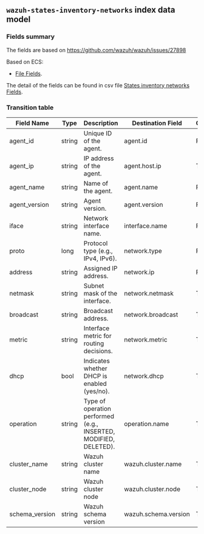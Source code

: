 ## `wazuh-states-inventory-networks` index data model

### Fields summary

The fields are based on https://github.com/wazuh/wazuh/issues/27898

Based on ECS:

- [File Fields](https://www.elastic.co/guide/en/ecs/current/ecs-file.html).

The detail of the fields can be found in csv file [States inventory networks Fields](fields.csv).

### Transition table

| Field Name     | Type   | Description                                                      | Destination Field    | Custom |
| -------------- | ------ | ---------------------------------------------------------------- | -------------------- | ------ |
| agent_id       | string | Unique ID of the agent.                                          | agent.id             | FALSE  |
| agent_ip       | string | IP address of the agent.                                         | agent.host.ip        | TRUE   |
| agent_name     | string | Name of the agent.                                               | agent.name           | FALSE  |
| agent_version  | string | Agent version.                                                   | agent.version        | FALSE  |
| iface          | string | Network interface name.                                          | interface.name       | FALSE  |
| proto          | long   | Protocol type (e.g., IPv4, IPv6).                                | network.type         | FALSE  |
| address        | string | Assigned IP address.                                             | network.ip           | FALSE  |
| netmask        | string | Subnet mask of the interface.                                    | network.netmask      | TRUE   |
| broadcast      | string | Broadcast address.                                               | network.broadcast    | TRUE   |
| metric         | string | Interface metric for routing decisions.                          | network.metric       | TRUE   |
| dhcp           | bool   | Indicates whether DHCP is enabled (yes/no).                      | network.dhcp         | TRUE   |
| operation      | string | Type of operation performed (e.g., INSERTED, MODIFIED, DELETED). | operation.name       | TRUE   |
| cluster_name   | string | Wazuh cluster name                                               | wazuh.cluster.name   | TRUE   |
| cluster_node   | string | Wazuh cluster node                                               | wazuh.cluster.node   | TRUE   |
| schema_version | string | Wazuh schema version                                             | wazuh.schema.version | TRUE   |
